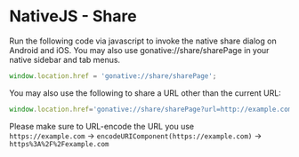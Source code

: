 # NativeJS - Share

Run the following code via javascript to invoke the native share dialog on Android and iOS. You may also use gonative://share/sharePage in your native sidebar and tab menus.

```javascript
window.location.href = 'gonative://share/sharePage'; 
```

You may also use the following to share a URL other than the current URL:

```javascript
window.location.href='gonative://share/sharePage?url=http://example.com'; 
```

Please make sure to URL-encode the URL you use   
`https://example.com` -&gt; `encodeURIComponent(https://example.com)` -&gt; `https%3A%2F%2Fexample.com`

